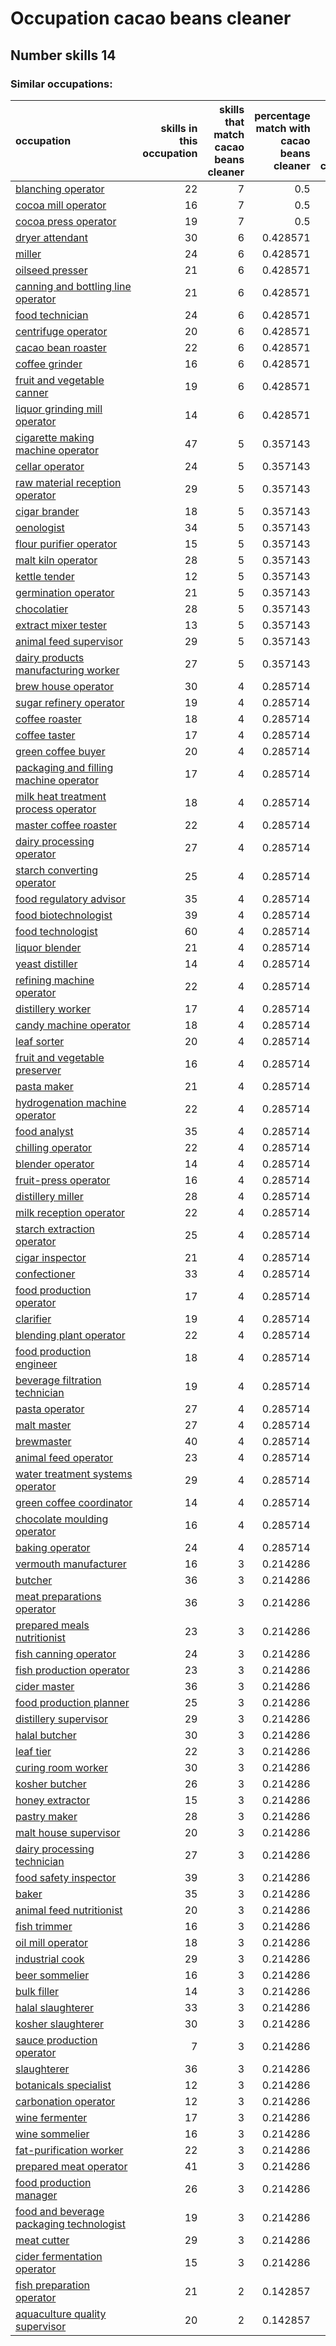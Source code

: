 # Occupation cacao beans cleaner
## Number skills 14
### Similar occupations:
| occupation                                                                              |   skills in this occupation |   skills that match cacao beans cleaner |   percentage match with cacao beans cleaner |   skills not in cacao beans cleaner |
|:----------------------------------------------------------------------------------------|----------------------------:|----------------------------------------:|--------------------------------------------:|------------------------------------:|
| [blanching operator](blanching_operator.md)                                             |                          22 |                                       7 |                                    0.5      |                                  15 |
| [cocoa mill operator](cocoa_mill_operator.md)                                           |                          16 |                                       7 |                                    0.5      |                                   9 |
| [cocoa press operator](cocoa_press_operator.md)                                         |                          19 |                                       7 |                                    0.5      |                                  12 |
| [dryer attendant](dryer_attendant.md)                                                   |                          30 |                                       6 |                                    0.428571 |                                  24 |
| [miller](miller.md)                                                                     |                          24 |                                       6 |                                    0.428571 |                                  18 |
| [oilseed presser](oilseed_presser.md)                                                   |                          21 |                                       6 |                                    0.428571 |                                  15 |
| [canning and bottling line operator](canning_and_bottling_line_operator.md)             |                          21 |                                       6 |                                    0.428571 |                                  15 |
| [food technician](food_technician.md)                                                   |                          24 |                                       6 |                                    0.428571 |                                  18 |
| [centrifuge operator](centrifuge_operator.md)                                           |                          20 |                                       6 |                                    0.428571 |                                  14 |
| [cacao bean roaster](cacao_bean_roaster.md)                                             |                          22 |                                       6 |                                    0.428571 |                                  16 |
| [coffee grinder](coffee_grinder.md)                                                     |                          16 |                                       6 |                                    0.428571 |                                  10 |
| [fruit and vegetable canner](fruit_and_vegetable_canner.md)                             |                          19 |                                       6 |                                    0.428571 |                                  13 |
| [liquor grinding mill operator](liquor_grinding_mill_operator.md)                       |                          14 |                                       6 |                                    0.428571 |                                   8 |
| [cigarette making machine operator](cigarette_making_machine_operator.md)               |                          47 |                                       5 |                                    0.357143 |                                  42 |
| [cellar operator](cellar_operator.md)                                                   |                          24 |                                       5 |                                    0.357143 |                                  19 |
| [raw material reception operator](raw_material_reception_operator.md)                   |                          29 |                                       5 |                                    0.357143 |                                  24 |
| [cigar brander](cigar_brander.md)                                                       |                          18 |                                       5 |                                    0.357143 |                                  13 |
| [oenologist](oenologist.md)                                                             |                          34 |                                       5 |                                    0.357143 |                                  29 |
| [flour purifier operator](flour_purifier_operator.md)                                   |                          15 |                                       5 |                                    0.357143 |                                  10 |
| [malt kiln operator](malt_kiln_operator.md)                                             |                          28 |                                       5 |                                    0.357143 |                                  23 |
| [kettle tender](kettle_tender.md)                                                       |                          12 |                                       5 |                                    0.357143 |                                   7 |
| [germination operator](germination_operator.md)                                         |                          21 |                                       5 |                                    0.357143 |                                  16 |
| [chocolatier](chocolatier.md)                                                           |                          28 |                                       5 |                                    0.357143 |                                  23 |
| [extract mixer tester](extract_mixer_tester.md)                                         |                          13 |                                       5 |                                    0.357143 |                                   8 |
| [animal feed supervisor](animal_feed_supervisor.md)                                     |                          29 |                                       5 |                                    0.357143 |                                  24 |
| [dairy products manufacturing worker](dairy_products_manufacturing_worker.md)           |                          27 |                                       5 |                                    0.357143 |                                  22 |
| [brew house operator](brew_house_operator.md)                                           |                          30 |                                       4 |                                    0.285714 |                                  26 |
| [sugar refinery operator](sugar_refinery_operator.md)                                   |                          19 |                                       4 |                                    0.285714 |                                  15 |
| [coffee roaster](coffee_roaster.md)                                                     |                          18 |                                       4 |                                    0.285714 |                                  14 |
| [coffee taster](coffee_taster.md)                                                       |                          17 |                                       4 |                                    0.285714 |                                  13 |
| [green coffee buyer](green_coffee_buyer.md)                                             |                          20 |                                       4 |                                    0.285714 |                                  16 |
| [packaging and filling machine operator](packaging_and_filling_machine_operator.md)     |                          17 |                                       4 |                                    0.285714 |                                  13 |
| [milk heat treatment process operator](milk_heat_treatment_process_operator.md)         |                          18 |                                       4 |                                    0.285714 |                                  14 |
| [master coffee roaster](master_coffee_roaster.md)                                       |                          22 |                                       4 |                                    0.285714 |                                  18 |
| [dairy processing operator](dairy_processing_operator.md)                               |                          27 |                                       4 |                                    0.285714 |                                  23 |
| [starch converting operator](starch_converting_operator.md)                             |                          25 |                                       4 |                                    0.285714 |                                  21 |
| [food regulatory advisor](food_regulatory_advisor.md)                                   |                          35 |                                       4 |                                    0.285714 |                                  31 |
| [food biotechnologist](food_biotechnologist.md)                                         |                          39 |                                       4 |                                    0.285714 |                                  35 |
| [food technologist](food_technologist.md)                                               |                          60 |                                       4 |                                    0.285714 |                                  56 |
| [liquor blender](liquor_blender.md)                                                     |                          21 |                                       4 |                                    0.285714 |                                  17 |
| [yeast distiller](yeast_distiller.md)                                                   |                          14 |                                       4 |                                    0.285714 |                                  10 |
| [refining machine operator](refining_machine_operator.md)                               |                          22 |                                       4 |                                    0.285714 |                                  18 |
| [distillery worker](distillery_worker.md)                                               |                          17 |                                       4 |                                    0.285714 |                                  13 |
| [candy machine operator](candy_machine_operator.md)                                     |                          18 |                                       4 |                                    0.285714 |                                  14 |
| [leaf sorter](leaf_sorter.md)                                                           |                          20 |                                       4 |                                    0.285714 |                                  16 |
| [fruit and vegetable preserver](fruit_and_vegetable_preserver.md)                       |                          16 |                                       4 |                                    0.285714 |                                  12 |
| [pasta maker](pasta_maker.md)                                                           |                          21 |                                       4 |                                    0.285714 |                                  17 |
| [hydrogenation machine operator](hydrogenation_machine_operator.md)                     |                          22 |                                       4 |                                    0.285714 |                                  18 |
| [food analyst](food_analyst.md)                                                         |                          35 |                                       4 |                                    0.285714 |                                  31 |
| [chilling operator](chilling_operator.md)                                               |                          22 |                                       4 |                                    0.285714 |                                  18 |
| [blender operator](blender_operator.md)                                                 |                          14 |                                       4 |                                    0.285714 |                                  10 |
| [fruit-press operator](fruit-press_operator.md)                                         |                          16 |                                       4 |                                    0.285714 |                                  12 |
| [distillery miller](distillery_miller.md)                                               |                          28 |                                       4 |                                    0.285714 |                                  24 |
| [milk reception operator](milk_reception_operator.md)                                   |                          22 |                                       4 |                                    0.285714 |                                  18 |
| [starch extraction operator](starch_extraction_operator.md)                             |                          25 |                                       4 |                                    0.285714 |                                  21 |
| [cigar inspector](cigar_inspector.md)                                                   |                          21 |                                       4 |                                    0.285714 |                                  17 |
| [confectioner](confectioner.md)                                                         |                          33 |                                       4 |                                    0.285714 |                                  29 |
| [food production operator](food_production_operator.md)                                 |                          17 |                                       4 |                                    0.285714 |                                  13 |
| [clarifier](clarifier.md)                                                               |                          19 |                                       4 |                                    0.285714 |                                  15 |
| [blending plant operator](blending_plant_operator.md)                                   |                          22 |                                       4 |                                    0.285714 |                                  18 |
| [food production engineer](food_production_engineer.md)                                 |                          18 |                                       4 |                                    0.285714 |                                  14 |
| [beverage filtration technician](beverage_filtration_technician.md)                     |                          19 |                                       4 |                                    0.285714 |                                  15 |
| [pasta operator](pasta_operator.md)                                                     |                          27 |                                       4 |                                    0.285714 |                                  23 |
| [malt master](malt_master.md)                                                           |                          27 |                                       4 |                                    0.285714 |                                  23 |
| [brewmaster](brewmaster.md)                                                             |                          40 |                                       4 |                                    0.285714 |                                  36 |
| [animal feed operator](animal_feed_operator.md)                                         |                          23 |                                       4 |                                    0.285714 |                                  19 |
| [water treatment systems operator](water_treatment_systems_operator.md)                 |                          29 |                                       4 |                                    0.285714 |                                  25 |
| [green coffee coordinator](green coffee coordinator.md)                                 |                          14 |                                       4 |                                    0.285714 |                                  10 |
| [chocolate moulding operator](chocolate_moulding_operator.md)                           |                          16 |                                       4 |                                    0.285714 |                                  12 |
| [baking operator](baking_operator.md)                                                   |                          24 |                                       4 |                                    0.285714 |                                  20 |
| [vermouth manufacturer](vermouth_manufacturer.md)                                       |                          16 |                                       3 |                                    0.214286 |                                  13 |
| [butcher](butcher.md)                                                                   |                          36 |                                       3 |                                    0.214286 |                                  33 |
| [meat preparations operator](meat_preparations_operator.md)                             |                          36 |                                       3 |                                    0.214286 |                                  33 |
| [prepared meals nutritionist](prepared_meals_nutritionist.md)                           |                          23 |                                       3 |                                    0.214286 |                                  20 |
| [fish canning operator](fish_canning_operator.md)                                       |                          24 |                                       3 |                                    0.214286 |                                  21 |
| [fish production operator](fish_production_operator.md)                                 |                          23 |                                       3 |                                    0.214286 |                                  20 |
| [cider master](cider_master.md)                                                         |                          36 |                                       3 |                                    0.214286 |                                  33 |
| [food production planner](food_production_planner.md)                                   |                          25 |                                       3 |                                    0.214286 |                                  22 |
| [distillery supervisor](distillery_supervisor.md)                                       |                          29 |                                       3 |                                    0.214286 |                                  26 |
| [halal butcher](halal_butcher.md)                                                       |                          30 |                                       3 |                                    0.214286 |                                  27 |
| [leaf tier](leaf_tier.md)                                                               |                          22 |                                       3 |                                    0.214286 |                                  19 |
| [curing room worker](curing_room_worker.md)                                             |                          30 |                                       3 |                                    0.214286 |                                  27 |
| [kosher butcher](kosher_butcher.md)                                                     |                          26 |                                       3 |                                    0.214286 |                                  23 |
| [honey extractor](honey_extractor.md)                                                   |                          15 |                                       3 |                                    0.214286 |                                  12 |
| [pastry maker](pastry_maker.md)                                                         |                          28 |                                       3 |                                    0.214286 |                                  25 |
| [malt house supervisor](malt_house_supervisor.md)                                       |                          20 |                                       3 |                                    0.214286 |                                  17 |
| [dairy processing technician](dairy_processing_technician.md)                           |                          27 |                                       3 |                                    0.214286 |                                  24 |
| [food safety inspector](food_safety_inspector.md)                                       |                          39 |                                       3 |                                    0.214286 |                                  36 |
| [baker](baker.md)                                                                       |                          35 |                                       3 |                                    0.214286 |                                  32 |
| [animal feed nutritionist](animal_feed_nutritionist.md)                                 |                          20 |                                       3 |                                    0.214286 |                                  17 |
| [fish trimmer](fish_trimmer.md)                                                         |                          16 |                                       3 |                                    0.214286 |                                  13 |
| [oil mill operator](oil_mill_operator.md)                                               |                          18 |                                       3 |                                    0.214286 |                                  15 |
| [industrial cook](industrial_cook.md)                                                   |                          29 |                                       3 |                                    0.214286 |                                  26 |
| [beer sommelier](beer_sommelier.md)                                                     |                          16 |                                       3 |                                    0.214286 |                                  13 |
| [bulk filler](bulk_filler.md)                                                           |                          14 |                                       3 |                                    0.214286 |                                  11 |
| [halal slaughterer](halal_slaughterer.md)                                               |                          33 |                                       3 |                                    0.214286 |                                  30 |
| [kosher slaughterer](kosher_slaughterer.md)                                             |                          30 |                                       3 |                                    0.214286 |                                  27 |
| [sauce production operator](sauce_production_operator.md)                               |                           7 |                                       3 |                                    0.214286 |                                   4 |
| [slaughterer](slaughterer.md)                                                           |                          36 |                                       3 |                                    0.214286 |                                  33 |
| [botanicals specialist](botanicals_specialist.md)                                       |                          12 |                                       3 |                                    0.214286 |                                   9 |
| [carbonation operator](carbonation_operator.md)                                         |                          12 |                                       3 |                                    0.214286 |                                   9 |
| [wine fermenter](wine_fermenter.md)                                                     |                          17 |                                       3 |                                    0.214286 |                                  14 |
| [wine sommelier](wine_sommelier.md)                                                     |                          16 |                                       3 |                                    0.214286 |                                  13 |
| [fat-purification worker](fat-purification_worker.md)                                   |                          22 |                                       3 |                                    0.214286 |                                  19 |
| [prepared meat operator](prepared_meat_operator.md)                                     |                          41 |                                       3 |                                    0.214286 |                                  38 |
| [food production manager](food_production_manager.md)                                   |                          26 |                                       3 |                                    0.214286 |                                  23 |
| [food and beverage packaging technologist](food_and_beverage_packaging_technologist.md) |                          19 |                                       3 |                                    0.214286 |                                  16 |
| [meat cutter](meat_cutter.md)                                                           |                          29 |                                       3 |                                    0.214286 |                                  26 |
| [cider fermentation operator](cider_fermentation_operator.md)                           |                          15 |                                       3 |                                    0.214286 |                                  12 |
| [fish preparation operator](fish_preparation_operator.md)                               |                          21 |                                       2 |                                    0.142857 |                                  19 |
| [aquaculture quality supervisor](aquaculture_quality_supervisor.md)                     |                          20 |                                       2 |                                    0.142857 |                                  18 |

